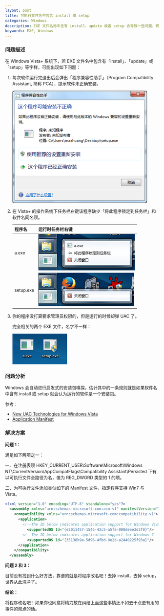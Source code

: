 ```yaml
---
layout: post
title: 可执行文件名中包含 install 或 setup
categories: Windows
description: EXE 文件名称中含有 install、update 或者 setup 会导致一些问题，现象和解决方法。
keywords: EXE, Windows
---
```


### 问题描述

在 Windows Vista+ 系统下，若 EXE 文件名中包含有「install」、「update」或「setup」等字样，可能出现如下问题：

1. 每次软件运行完退出后会弹出「程序兼容性助手」（Program Compatibility Assistant, 简称 PCA），提示软件未正确安装。

    ![](/images/posts/windows/pca.png)

2. 在 Vista+ 的操作系统下任务栏右键该程序缺少「将此程序锁定到任务栏」和软件名同名项。

    | 程序名    | 运行时任务栏右键                     |
    |-----------|--------------------------------------|
    | a.exe     | ![](/images/posts/windows/a.png)     |
    | setup.exe | ![](/images/posts/windows/setup.png) |


3. 你的程序没打算要求管理员权限的，但是运行的时候却弹 UAC 了。

    完全相关的两个 EXE 文件，名字不一样：

    ![](/images/posts/windows/name.png)

### 问题分析

Windows 会自动进行启发式的安装包嗅探，估计其中的一条规则就是如果软件名中含有 install 或 setup 就会认为运行的软件是一个安装包。

参考：

* [New UAC Technologies for Windows Vista](https://msdn.microsoft.com/EN-US/library/bb756960(v=VS.10,d=hv.2).aspx)
* [Application Manifest](https://msdn.microsoft.com/en-us/library/windows/desktop/dd371711(v=vs.85).aspx)

### 解决方案

**问题 1：**

满足如下两项之一：

一、在注册表项 HKEY_CURRENT_USER\Software\Microsoft\Windows NT\CurrentVersion\AppCompatFlags\Compatibility Assistant\Persisted 下有以可执行文件全路径为名，值为 REG_DWORD 类型的 1 的项。

二、为可执行文件添加类似如下的 Manifest 文件，指定程序支持 Win7 与 Vista。

```xml
<?xml version="1.0" encoding="UTF-8" standalone="yes"?>
  <assembly xmlns="urn:schemas-microsoft-com:asm.v1" manifestVersion="1.0">
    <compatibility xmlns="urn:schemas-microsoft-com:compatibility.v1">
      <application>
        <!--The ID below indicates application support for Windows Vista -->
          <supportedOS Id="{e2011457-1546-43c5-a5fe-008deee3d3f0}"/>
        <!--The ID below indicates application support for Windows 7 -->
          <supportedOS Id="{35138b9a-5d96-4fbd-8e2d-a2440225f93a}"/>
      </application>
    </compatibility>
  </assembly>
```

**问题 2 和 3：**

目前没有找到什么好方法，靠谱的就是将程序改名吧！去掉 install，去掉 setup，世界从此清净了。

**结论：**

将程序改名吧！如果你也同意将精力放在纠结上面这些事情还不如去干点更有用的事件的观点的话。
